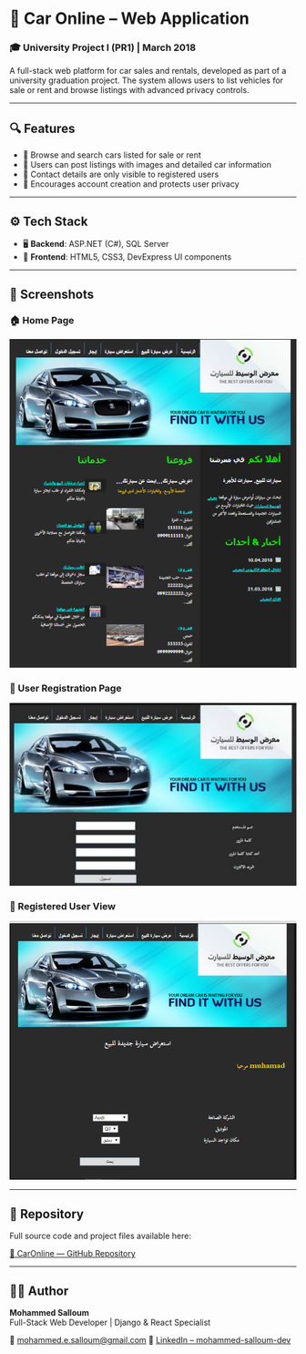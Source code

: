 # 🚗 Car Online – Web Application

### 🎓 University Project I (PR1) | March 2018

A full-stack web platform for car sales and rentals, developed as part of a university graduation project. The system allows users to list vehicles for sale or rent and browse listings with advanced privacy controls.

---

## 🔍 Features

- 🔎 Browse and search cars listed for sale or rent  
- 📝 Users can post listings with images and detailed car information  
- 🔐 Contact details are only visible to registered users  
- 🧾 Encourages account creation and protects user privacy  

---

## ⚙️ Tech Stack

- 🖥️ **Backend**: ASP.NET (C#), SQL Server  
- 🎨 **Frontend**: HTML5, CSS3, DevExpress UI components  

---

## 📸 Screenshots

### 🏠 Home Page  
![Homepage](Screenshots/home-page.png)

### 📝 User Registration Page  
![Signup](Screenshots/signup-page.png)

### 👤 Registered User View  
![Registered User](Screenshots/registered-user-view.png)

---

## 📂 Repository

Full source code and project files available here:

[🔗 CarOnline — GitHub Repository](https://github.com/mohammed-salloum/CarOnline)

---

## 👨‍💻 Author

**Mohammed Salloum**  
Full-Stack Web Developer | Django & React Specialist

📧 mohammed.e.salloum@gmail.com
🔗 [LinkedIn – mohammed-salloum-dev](https://linkedin.com/in/mohammed-salloum-dev)
